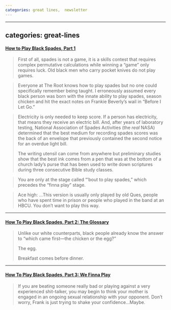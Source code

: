 ```yaml
---
categories: great lines,  newsletter
---
```


---
categories: great-lines
---

#### [How to Play Black Spades, Part 1](https://www.theroot.com/how-to-play-black-spades-part-1-1842460153)

> First of all, spades is not a game, it is a skills contest that requires complex permutative calculations while winning a “game” only requires luck. Old black men who carry pocket knives do not play games.

> Everyone at The Root knows how to play spades but no one could specifically remember being taught. I erroneously assumed every black person was born with the innate ability to play spades, season chicken and hit the exact notes on Frankie Beverly’s wail in “Before I Let Go.”

> Electricity is only needed to keep score. If a person has electricity, that means they receive an electric bill. And, after years of laboratory testing, National Association of Spades Activities (the _real_ NASA) determined that the best medium for recording spades scores was the back of an envelope that previously contained the second notice for an overdue light bill.
> 
> The writing utensil can come from anywhere but preliminary studies show that the best ink comes from a pen that was at the bottom of a church lady’s purse that has been used to write down scriptures during three consecutive Bible study classes.

> You are only at the stage called “’bout to play spades,” which precedes the “finna play” stage.

> Ace high: …This version is usually only played by old Ques, people who have spent time in prison or people who played in the band at an HBCU. You don’t want to play this way.

* * *
#### [How To Play Black Spades, Part 2: The Glossary](https://www.theroot.com/how-to-play-black-spades-part-2-the-glossary-1842513840)

> Unlike our white counterparts, black people already know the answer to “which came first—the chicken or the egg?”
> 
> The egg.
> 
> Breakfast comes before dinner.

* * *
#### [How To Play Black Spades, Part 3: We Finna Play](https://www.theroot.com/how-to-play-black-spades-part-3-we-finna-play-1842530489)

> If you are beating someone really bad or playing against a very experienced shit-talker, you may begin to think your mother is engaged in an ongoing sexual relationship with your opponent. Don’t worry, Frank is just trying to shake your confidence...Maybe.